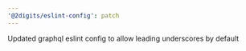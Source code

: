 ```yaml
---
'@2digits/eslint-config': patch
---
```


Updated graphql eslint config to allow leading underscores by default

